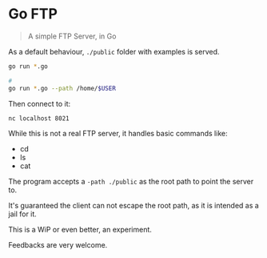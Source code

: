 Go FTP
======
> A simple FTP Server, in Go

As a default behaviour, `./public` folder with examples is served.

```bash
go run *.go

#
go run *.go --path /home/$USER
```

Then connect to it:

```bash
nc localhost 8021
```

While this is not a real FTP server, it handles basic commands like:

- cd
- ls
- cat

The program accepts a `-path ./public` as the root path to point the server to.

It's guaranteed the client can not escape the root path, as it is intended as
a jail for it.

This is a WiP or even better, an experiment.

Feedbacks are very welcome.
